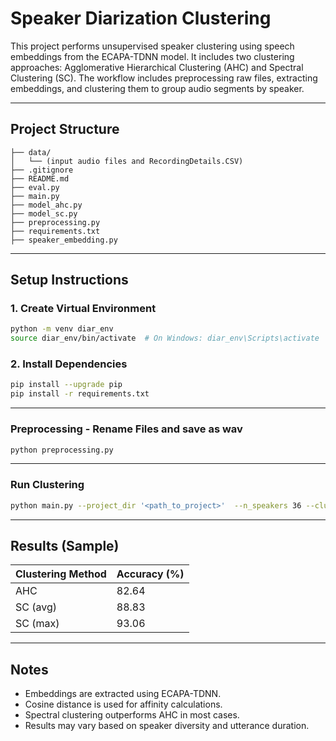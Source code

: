 # Speaker Diarization Clustering

This project performs unsupervised speaker clustering using speech embeddings from the ECAPA-TDNN model. It includes two clustering approaches: Agglomerative Hierarchical Clustering (AHC) and Spectral Clustering (SC). The workflow includes preprocessing raw files, extracting embeddings, and clustering them to group audio segments by speaker.

---

## Project Structure

```
├── data/
│   └── (input audio files and RecordingDetails.CSV)
├── .gitignore
├── README.md
├── eval.py
├── main.py
├── model_ahc.py
├── model_sc.py
├── preprocessing.py
├── requirements.txt
├── speaker_embedding.py
```

---

## Setup Instructions

### 1. Create Virtual Environment
```bash
python -m venv diar_env
source diar_env/bin/activate  # On Windows: diar_env\Scripts\activate
```

### 2. Install Dependencies
```bash
pip install --upgrade pip
pip install -r requirements.txt
```

---

### Preprocessing - Rename Files and save as wav

```bash
python preprocessing.py
```
---

### Run Clustering

```bash
python main.py --project_dir '<path_to_project>'  --n_speakers 36 --clust_name 'sc'/'ahc' --force_emb True/False
```

---

## Results (Sample)

| Clustering Method| Accuracy (%) |
|------------------|--------------|
| AHC              | 82.64        |
| SC (avg)         | 88.83        |
| SC (max)         | 93.06        |

---

## Notes
- Embeddings are extracted using ECAPA-TDNN.
- Cosine distance is used for affinity calculations.
- Spectral clustering outperforms AHC in most cases.
- Results may vary based on speaker diversity and utterance duration.
